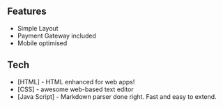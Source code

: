 

 ## Features
- Simple Layout
- Payment Gateway included
- Mobile optimised 

## Tech
- [HTML] - HTML enhanced for web apps!
- [CSS] - awesome web-based text editor
- [Java Script] - Markdown parser done right. Fast and easy to extend.

